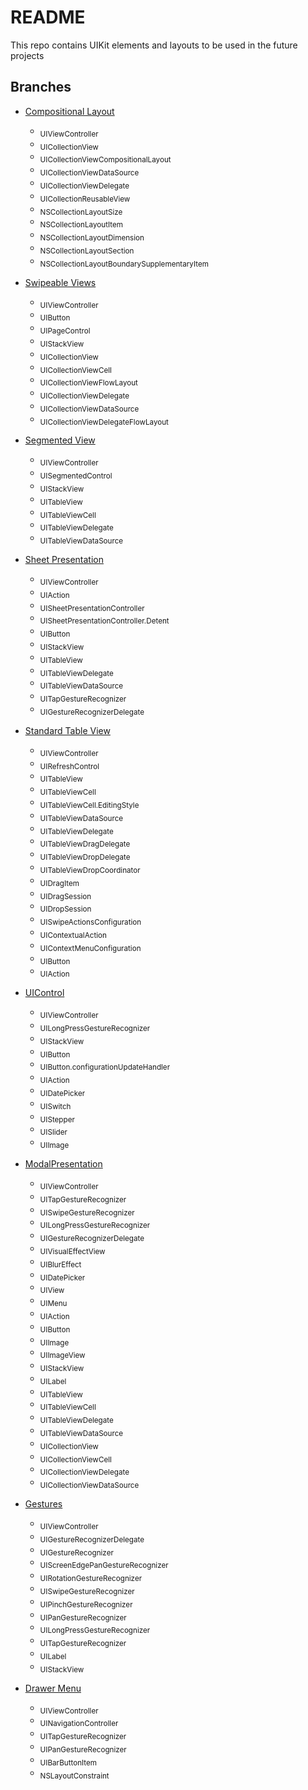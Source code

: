 # README
This repo contains UIKit elements and layouts to be used in the future projects

## Branches
- [Compositional Layout](https://github.com/uckmhnds/Layouts/tree/CompositionalLayout)
    - <sub>UIViewController</sub>
    - <sub>UICollectionView</sub>
    - <sub>UICollectionViewCompositionalLayout</sub>
    - <sub>UICollectionViewDataSource</sub>
    - <sub>UICollectionViewDelegate</sub>
    - <sub>UICollectionReusableView</sub>
    - <sub>NSCollectionLayoutSize</sub>
    - <sub>NSCollectionLayoutItem</sub>
    - <sub>NSCollectionLayoutDimension</sub>
    - <sub>NSCollectionLayoutSection</sub>
    - <sub>NSCollectionLayoutBoundarySupplementaryItem</sub>

- [Swipeable Views](https://github.com/uckmhnds/Layouts/tree/SwipeableViews)
    - <sub>UIViewController</sub>
    - <sub>UIButton</sub>
    - <sub>UIPageControl</sub>
    - <sub>UIStackView</sub>
    - <sub>UICollectionView</sub>
    - <sub>UICollectionViewCell</sub>
    - <sub>UICollectionViewFlowLayout</sub>
    - <sub>UICollectionViewDelegate</sub>
    - <sub>UICollectionViewDataSource</sub>
    - <sub>UICollectionViewDelegateFlowLayout</sub>


- [Segmented View](https://github.com/uckmhnds/Layouts/tree/SegmentedView)
    - <sub>UIViewController</sub>
    - <sub>UISegmentedControl</sub>
    - <sub>UIStackView</sub>
    - <sub>UITableView</sub>
    - <sub>UITableViewCell</sub>
    - <sub>UITableViewDelegate</sub>
    - <sub>UITableViewDataSource</sub>


- [Sheet Presentation](https://github.com/uckmhnds/Layouts/tree/SheetPresentation)
    - <sub>UIViewController</sub>
    - <sub>UIAction</sub>
    - <sub>UISheetPresentationController</sub>
    - <sub>UISheetPresentationController.Detent</sub>
    - <sub>UIButton</sub>
    - <sub>UIStackView</sub>
    - <sub>UITableView</sub>
    - <sub>UITableViewDelegate</sub>
    - <sub>UITableViewDataSource</sub>
    - <sub>UITapGestureRecognizer</sub>
    - <sub>UIGestureRecognizerDelegate</sub>


- [Standard Table View](https://github.com/uckmhnds/Layouts/tree/StandardTableView)
    - <sub>UIViewController</sub>
    - <sub>UIRefreshControl</sub>
    - <sub>UITableView</sub>
    - <sub>UITableViewCell</sub>
    - <sub>UITableViewCell.EditingStyle</sub>
    - <sub>UITableViewDataSource</sub>
    - <sub>UITableViewDelegate</sub>
    - <sub>UITableViewDragDelegate</sub>
    - <sub>UITableViewDropDelegate</sub>
    - <sub>UITableViewDropCoordinator</sub>
    - <sub>UIDragItem</sub>
    - <sub>UIDragSession</sub>
    - <sub>UIDropSession</sub>
    - <sub>UISwipeActionsConfiguration</sub>
    - <sub>UIContextualAction</sub>
    - <sub>UIContextMenuConfiguration</sub>
    - <sub>UIButton</sub>
    - <sub>UIAction</sub>


- [UIControl](https://github.com/uckmhnds/Layouts/tree/UIControl)
    - <sub>UIViewController</sub>
    - <sub>UILongPressGestureRecognizer</sub>
    - <sub>UIStackView</sub>
    - <sub>UIButton</sub>
    - <sub>UIButton.configurationUpdateHandler</sub>
    - <sub>UIAction</sub>
    - <sub>UIDatePicker</sub>
    - <sub>UISwitch</sub>
    - <sub>UIStepper</sub>
    - <sub>UISlider</sub>
    - <sub>UIImage</sub>


- [ModalPresentation](https://github.com/uckmhnds/Layouts/tree/ModalPresentation)
    - <sub>UIViewController</sub>
    - <sub>UITapGestureRecognizer</sub>
    - <sub>UISwipeGestureRecognizer</sub>
    - <sub>UILongPressGestureRecognizer</sub>
    - <sub>UIGestureRecognizerDelegate</sub>
    - <sub>UIVisualEffectView</sub>
    - <sub>UIBlurEffect</sub>
    - <sub>UIDatePicker</sub>
    - <sub>UIView</sub>
    - <sub>UIMenu</sub>
    - <sub>UIAction</sub>
    - <sub>UIButton</sub>
    - <sub>UIImage</sub>
    - <sub>UIImageView</sub>
    - <sub>UIStackView</sub>
    - <sub>UILabel</sub>
    - <sub>UITableView</sub>
    - <sub>UITableViewCell</sub>
    - <sub>UITableViewDelegate</sub>
    - <sub>UITableViewDataSource</sub>
    - <sub>UICollectionView</sub>
    - <sub>UICollectionViewCell</sub>
    - <sub>UICollectionViewDelegate</sub>
    - <sub>UICollectionViewDataSource</sub>


- [Gestures](https://github.com/uckmhnds/Layouts/tree/Gestures)
    - <sub>UIViewController</sub>
    - <sub>UIGestureRecognizerDelegate</sub>
    - <sub>UIGestureRecognizer</sub>
    - <sub>UIScreenEdgePanGestureRecognizer</sub>
    - <sub>UIRotationGestureRecognizer</sub>
    - <sub>UISwipeGestureRecognizer</sub>
    - <sub>UIPinchGestureRecognizer</sub>
    - <sub>UIPanGestureRecognizer</sub>
    - <sub>UILongPressGestureRecognizer</sub>
    - <sub>UITapGestureRecognizer</sub>
    - <sub>UILabel</sub>
    - <sub>UIStackView</sub>


- [Drawer Menu](https://github.com/uckmhnds/Layouts/tree/DrawerMenu)
    - <sub>UIViewController</sub>
    - <sub>UINavigationController</sub>
    - <sub>UITapGestureRecognizer</sub>
    - <sub>UIPanGestureRecognizer</sub>
    - <sub>UIBarButtonItem</sub>
    - <sub>NSLayoutConstraint</sub>

